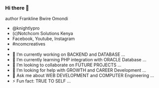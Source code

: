 ### Hi there 👋

author Frankline Bwire Omondi
- @knightlypro 
- (c)Notchcom Solutions Kenya 
- Facebook, Youtube, Instagram
-  #ncomcreatives
-  
- 🔭 I’m currently working on BACKEND and DATABASE ...
- 🌱 I’m currently learning PHP integration with ORACLE Database ...
- 👯 I’m looking to collaborate on FUTURE PROJECTS ...
- 🤔 I’m looking for help with GROWTH and CAREER Development ...
- 💬 Ask me about WEB DEVELOPMENT and COMPUTER Engineering ...
- ⚡ Fun fact: TRUE TO SELF ...

